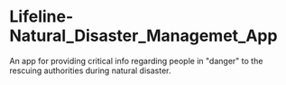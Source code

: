 # Lifeline-Natural_Disaster_Managemet_App
An app for providing critical info regarding people in "danger" to the rescuing authorities during natural disaster. 
